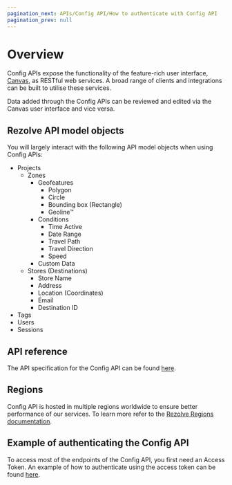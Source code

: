 ```yaml
---
pagination_next: APIs/Config API/How to authenticate with Config API
pagination_prev: null
---
```


Overview
=====================

Config APIs expose the functionality of the feature-rich user interface, [Canvas](../../Canvas/Overview.md), as RESTful web services. A broad range of clients and integrations can be built to utilise these services.

Data added through the Config APIs can be reviewed and edited via the Canvas user interface and vice versa.

Rezolve API model objects
-------------------------

You will largely interact with the following API model objects when using Config APIs:

*   Projects
    *   Zones
        *   Geofeatures
            *   Polygon
            *   Circle
            *   Bounding box (Rectangle)
            *   Geoline™
        *   Conditions
            *   Time Active
            *   Date Range
            *   Travel Path
            *   Travel Direction
            *   Speed
        *   Custom Data
    *   Stores (Destinations)
        *   Store Name
        *   Address
        *   Location (Coordinates)
        *   Email
        *   Destination ID
*   Tags
*   Users
*   Sessions

API reference
-------------

The API specification for the Config API can be found [here](https://config-docs.bluedot.io/).

Regions
-------

Config API is hosted in multiple regions worldwide to ensure better performance of our services. To learn more refer to the [Rezolve Regions documentation](../../Regions%20URLs.md).

Example of authenticating the Config API
----------------------------------------

To access most of the endpoints of the Config API, you first need an Access Token. An example of how to authenticate using the access token can be found [here](./How%20to%20authenticate%20with%20Config%20API.md).